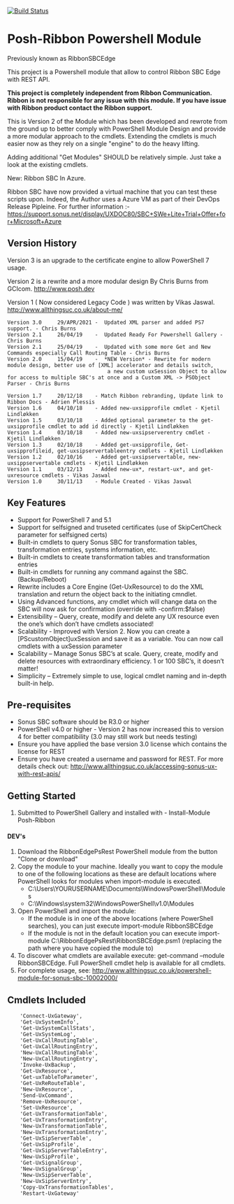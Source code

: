[![Build Status](https://dev.azure.com/chris-burns/Posh-Ribbon/_apis/build/status/EgoManiac.Posh-Ribbon?branchName=master)](https://dev.azure.com/chris-burns/Posh-Ribbon/_build/latest?definitionId=1&branchName=master)

# Posh-Ribbon Powershell Module
Previously known as RibbonSBCEdge

This project is a Powershell module that allow to control Ribbon SBC Edge with REST API.

**This project is completely independent from Ribbon Communication. Ribbon is not responsible for any issue with this module. If you have issue with Ribbon product contact the Ribbon support.**


This is Version 2 of the Module which has been developed and rewrote from the ground up to better comply with
PowerShell Module Design and provide a more modular approach to the cmdlets. Extending the cmdlets is much
easier now as they rely on a single "engine" to do the heavy lifting.

Adding additional "Get Modules" SHOULD be relatively simple. Just take a look at the existing cmdlets.

New: Ribbon SBC In Azure.

Ribbon SBC have now provided a virtual machine that you can test these scripts upon. Indeed, the Author uses a Azure VM as
part of their DevOps Release Pipleine. For further information :-
https://support.sonus.net/display/UXDOC80/SBC+SWe+Lite+Trial+Offer+for+Microsoft+Azure


## Version History

Version 3 is an upgrade to the certificate engine to allow PowerShell 7 usage.

Version 2 is a rewrite and a more modular design By Chris Burns from GCIcom. http://www.posh.dev

Version 1 ( Now considered Legacy Code ) was written by Vikas Jaswal. http://www.allthingsuc.co.uk/about-me/

    Version 3.0     29/APR/2021 -  Updated XML parser and added PS7 support. - Chris Burns
	Version 2.1     26/04/19    -  Updated Ready For Powershell Gallery - Chris Burns
    Version 2.1     25/04/19    -  Updated with some more Get and New Commands especially Call Routing Table - Chris Burns
    Version 2.0     15/04/19    -  *NEW Version* - Rewrite for modern module design, better use of [XML] accelerator and details switch,
                                    a new custom uxSession Object to allow for access to multiple SBC's at once and a Custom XML -> PSObject Parser - Chris Burns

    Version 1.7     20/12/18    - Match Ribbon rebranding, Update link to Ribbon Docs - Adrien Plessis
    Version 1.6     04/10/18    - Added new-uxsipprofile cmdlet - Kjetil Lindløkken
    Version 1.5     03/10/18    - Added optional parameter to the get-uxsipprofile cmdlet to add id directly - Kjetil Lindløkken
    Version 1.4     03/10/18    - Added new-uxsipserverentry cmdlet - Kjetil Lindløkken
    Version 1.3     02/10/18    - Added get-uxsipprofile, Get-uxsipprofileid, get-uxsipservertableentry cmdlets - Kjetil Lindløkken
    Version 1.2     02/10/16    - Added get-uxsipservertable, new-uxsippservertable cmdlets - Kjetil Lindløkken
    Version 1.1     03/12/13    - Added new-ux*, restart-ux*, and get-uxresource cmdlets - Vikas Jaswal
    Version 1.0     30/11/13    - Module Created - Vikas Jaswal


## Key Features

- Support for PowerShell 7 and 5.1
- Support for selfsigned and truseted certificates (use of SkipCertCheck parameter for selfsigned certs)
- Built-in cmdlets to query Sonus SBC for transformation tables, transformation entries, systems information, etc.
- Built-in cmdlets to create transformation tables and transformation entries
- Built-in cmdlets for running any command against the SBC. (Backup/Reboot)
- Rewrite includes a Core Engine (Get-UxResource) to do the XML translation and return the object back to the initiating cmndlet.
- Using Advanced functions, any cmdlet which will change data on the SBC will now ask for confirmation (override with -confirm:$false)
- Extensibility – Query, create, modify and delete any UX resource even the one’s which don’t have cmdlets associated!
- Scalability - Improved with Version 2. Now you can create a [PScustomObject]uxSession and save it as a variable. You can now call cmdlets with a uxSession parameter 
- Scalability – Manage Sonus SBC’s at scale. Query, create, modify and delete resources with extraordinary efficiency. 1 or 100 SBC’s, it doesn’t matter!
- Simplicity – Extremely simple to use, logical cmdlet naming and in-depth built-in help.

## Pre-requisites

- Sonus SBC software should be R3.0 or higher
- PowerShell v4.0 or higher - Version 2 has now increased this to version 4 for better compatibility (3.0 may still work but needs testing)
- Ensure you have applied the base version 3.0 license which contains the license for REST
- Ensure you have created a username and password for REST. For more details check out: http://www.allthingsuc.co.uk/accessing-sonus-ux-with-rest-apis/

## Getting Started

1. Submitted to PowerShell Gallery and installed with  - Install-Module Posh-Ribbon

#### DEV's

1. Download the RibbonEdgePsRest PowerShell module from the button "Clone or download"
2. Copy the module to your machine. Ideally you want to copy the module to one of the following locations as these are default locations where PowerShell looks for modules when import-module is executed.
    - C:\Users\YOURUSERNAME\Documents\WindowsPowerShell\Modules
    - C:\Windows\system32\WindowsPowerShell\v1.0\Modules
3. Open PowerShell and import the module:
    - If the module is in one of the above locations (where PowerShell searches), you can just execute import-module RibbonSBCEdge
    - If the module is not in the default location you can execute import-module C:\RibbonEdgePsRest\RibbonSBCEdge.psm1 (replacing the path where you have copied the module to)
4. To discover what cmdlets are available execute: get-command –module RibbonSBCEdge. Full PowerShell cmdlet help is available for all cmdlets.
5. For complete usage, see: http://www.allthingsuc.co.uk/powershell-module-for-sonus-sbc-10002000/

## Cmdlets Included

        'Connect-UxGateway',
        'Get-UxSystemInfo',
        'Get-UxSystemCallStats',
        'Get-UxSystemLog',
        'Get-UxCallRoutingTable',
        'Get-UxCallRoutingEntry',
        'New-UxCallRoutingTable',
        'New-UxCallRoutingEntry',
        'Invoke-UxBackup',
        'Get-UxResource',
        'Get-uxTableToParameter',
        'Get-UxReRouteTable',
        'New-UxResource',
        'Send-UxCommand',
        'Remove-UxResource',
        'Set-UxResource',
        'Get-UxTransformationTable',
        'Get-UxTransformationEntry',
        'New-UxTransformationTable',
        'New-UxTransformationEntry',
        'Get-UxSipServerTable',
        'Get-UxSipProfile',
        'Get-UxSipServerTableEntry',
        'New-UxSipProfile',
        'Get-UxSignalGroup',
        'New-UxSignalGroup',
        'New-UxSipServerTable',
        'New-UxSipServerEntry',
        'Copy-UxTransformationTables',
        'Restart-UxGateway'
